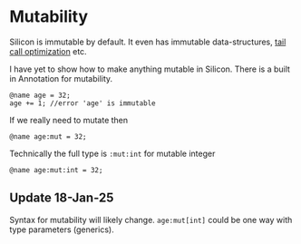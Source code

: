 # Mutability

Silicon is immutable by default. It even has immutable data-structures, [tail call optimization]() etc.

I have yet to show how to make anything mutable in Silicon. There is a built in Annotation for mutability.

    @name age = 32;
    age += 1; //error 'age' is immutable

If we really need to mutate then

    @name age:mut = 32;

Technically the full type is `:mut:int` for mutable integer

    @name age:mut:int = 32;


## Update 18-Jan-25

Syntax for mutability will likely change. `age:mut[int]` could be one way with type parameters (generics).